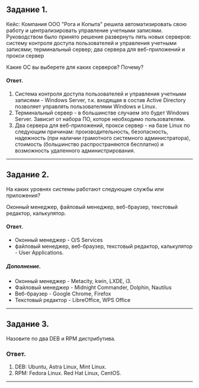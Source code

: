 ## Задание 1.
Кейс:
Компания ООО "Рога и Копыта" решила автоматизировать свою работу и централизировать управление учетными записями. Руководством было принято решение развернуть пять новых серверов: систему контроля доступа пользователей и управления учетными записями; терминальный сервер; два сервера для веб-приложений и прокси сервер

Какие ОС вы выберете для каких серверов? Почему?

#### Ответ.
1.  Система контроля доступа пользователей и управления учетными записями - Windows Server, т.к.  входящая в состав Active Directory позволяет управлять пользователями Windows и Linux.
2.  Терминальный сервер - в большинстве случаем это будет Windows Server. Зависит от набора ПО, которе необходимо пользователям. 
3.  Два сервера для веб-приложений, прокси сервер - на базе Linux по следующим причинам: производительность, безопасность, надежность (при наличии грамотного системного администратора), стоимость (большинство распространяются бесплатно) и возможность удаленного администрирования.
---
## Задание 2.
На каких уровнях системы работают следующие службы или приложения?

Оконный менеджер, файловый менеджер, веб-браузер, текстовый редактор, калькулятор.

#### Ответ.
- Оконный менеджер - O/S Services
- файловый менеджер, веб-браузер, текстовый редактор, калькулятор - User Applications.

##### Дополнение.
- Оконный менеджер - Metacity, kwin, LXDE, i3.
- Файловый менеджер -  Midnight Commander, Dolphin, Nautilus
- Веб-браузер - Google Chrome, Firefox
- Текстовый редактор - LibreOffice, WPS Office

---
## Задание 3.
Назовите по два DEB и RPM дистрибутива.

### Ответ.
1. DEB: Ubuntu, Astra Linux, Mint Linux.
2. RPM: Fedora Linux. Red Hat Linux, CentOS.
---

